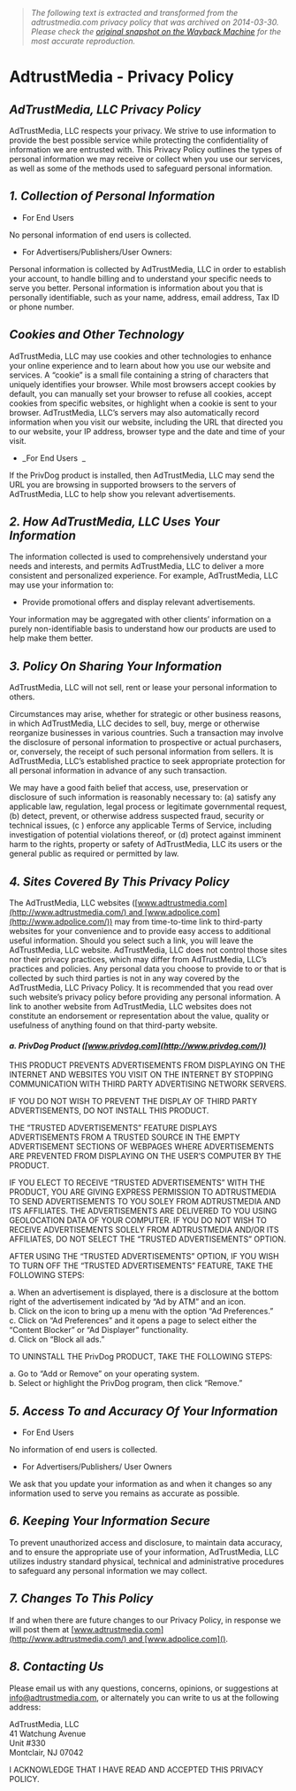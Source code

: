 > *The following text is extracted and transformed from the adtrustmedia.com privacy policy that was archived on 2014-03-30. Please check the [original snapshot on the Wayback Machine](https://web.archive.org/web/20140330191319id_/https%3A//adtrustmedia.com/policy) for the most accurate reproduction.*

# AdtrustMedia - Privacy Policy

##  _AdTrustMedia, LLC Privacy Policy_

AdTrustMedia, LLC respects your privacy. We strive to use information to provide the best possible service while protecting the confidentiality of information we are entrusted with. This Privacy Policy outlines the types of personal information we may receive or collect when you use our services, as well as some of the methods used to safeguard personal information.

##  _1\. Collection of Personal Information_

  * For End Users



No personal information of end users is collected.

  * For Advertisers/Publishers/User Owners: 



Personal information is collected by AdTrustMedia, LLC in order to establish your account, to handle billing and to understand your specific needs to serve you better. Personal information is information about you that is personally identifiable, such as your name, address, email address, Tax ID or phone number.

##  _Cookies and Other Technology_

AdTrustMedia, LLC may use cookies and other technologies to enhance your online experience and to learn about how you use our website and services. A “cookie” is a small file containing a string of characters that uniquely identifies your browser. While most browsers accept cookies by default, you can manually set your browser to refuse all cookies, accept cookies from specific websites, or highlight when a cookie is sent to your browser. AdTrustMedia, LLC’s servers may also automatically record information when you visit our website, including the URL that directed you to our website, your IP address, browser type and the date and time of your visit.

  * _For End Users  _




If the PrivDog product is installed, then AdTrustMedia, LLC may send the URL you are browsing in supported browsers to the servers of AdTrustMedia, LLC to help show you relevant advertisements.

##  _2\. How AdTrustMedia, LLC Uses Your Information_

The information collected is used to comprehensively understand your needs and interests, and permits AdTrustMedia, LLC to deliver a more consistent and personalized experience. For example, AdTrustMedia, LLC may use your information to:

  * Provide promotional offers and display relevant advertisements.



Your information may be aggregated with other clients’ information on a purely non-identifiable basis to understand how our products are used to help make them better.

##  _3\. Policy On Sharing Your Information_

AdTrustMedia, LLC will not sell, rent or lease your personal information to others.

Circumstances may arise, whether for strategic or other business reasons, in which AdTrustMedia, LLC decides to sell, buy, merge or otherwise reorganize businesses in various countries. Such a transaction may involve the disclosure of personal information to prospective or actual purchasers, or, conversely, the receipt of such personal information from sellers. It is AdTrustMedia, LLC’s established practice to seek appropriate protection for all personal information in advance of any such transaction.

We may have a good faith belief that access, use, preservation or disclosure of such information is reasonably necessary to: (a) satisfy any applicable law, regulation, legal process or legitimate governmental request, (b) detect, prevent, or otherwise address suspected fraud, security or technical issues, (c ) enforce any applicable Terms of Service, including investigation of potential violations thereof, or (d) protect against imminent harm to the rights, property or safety of AdTrustMedia, LLC its users or the general public as required or permitted by law.

##  _4\. Sites Covered By This Privacy Policy_

The AdTrustMedia, LLC websites ([www.adtrustmedia.com](http://www.adtrustmedia.com/) and [www.adpolice.com](http://www.adpolice.com/)) may from time-to-time link to third-party websites for your convenience and to provide easy access to additional useful information. Should you select such a link, you will leave the AdTrustMedia, LLC website. AdTrustMedia, LLC does not control those sites nor their privacy practices, which may differ from AdTrustMedia, LLC’s practices and policies. Any personal data you choose to provide to or that is collected by such third parties is not in any way covered by the AdTrustMedia, LLC Privacy Policy. It is recommended that you read over such website’s privacy policy before providing any personal information. A link to another website from AdTrustMedia, LLC websites does not constitute an endorsement or representation about the value, quality or usefulness of anything found on that third-party website.

####  _a. PrivDog Product ([www.privdog.com](http://www.privdog.com/))_

THIS PRODUCT PREVENTS ADVERTISEMENTS FROM DISPLAYING ON THE INTERNET AND WEBSITES YOU VISIT ON THE INTERNET BY STOPPING COMMUNICATION WITH THIRD PARTY ADVERTISING NETWORK SERVERS.

IF YOU DO NOT WISH TO PREVENT THE DISPLAY OF THIRD PARTY ADVERTISEMENTS, DO NOT INSTALL THIS PRODUCT.

THE “TRUSTED ADVERTISEMENTS” FEATURE DISPLAYS ADVERTISEMENTS FROM A TRUSTED SOURCE IN THE EMPTY ADVERTISEMENT SECTIONS OF WEBPAGES WHERE ADVERTISEMENTS ARE PREVENTED FROM DISPLAYING ON THE USER’S COMPUTER BY THE PRODUCT.

IF YOU ELECT TO RECEIVE “TRUSTED ADVERTISEMENTS” WITH THE PRODUCT, YOU ARE GIVING EXPRESS PERMISSION TO ADTRUSTMEDIA TO SEND ADVERTISEMENTS TO YOU SOLEY FROM ADTRUSTMEDIA AND ITS AFFILIATES. THE ADVERTISEMENTS ARE DELIVERED TO YOU USING GEOLOCATION DATA OF YOUR COMPUTER. IF YOU DO NOT WISH TO RECEIVE ADVERTISEMENTS SOLELY FROM ADTRUSTMEDIA AND/OR ITS AFFILIATES, DO NOT SELECT THE “TRUSTED ADVERTISEMENTS” OPTION.

AFTER USING THE “TRUSTED ADVERTISEMENTS” OPTION, IF YOU WISH TO TURN OFF THE “TRUSTED ADVERTISEMENTS” FEATURE, TAKE THE FOLLOWING STEPS:

a. When an advertisement is displayed, there is a disclosure at the bottom right of the advertisement indicated by “Ad by ATM” and an icon.   
b. Click on the icon to bring up a menu with the option “Ad Preferences.”  
c. Click on “Ad Preferences” and it opens a page to select either the “Content Blocker” or “Ad Displayer” functionality.  
d. Click on “Block all ads.”

TO UNINSTALL THE PrivDog PRODUCT, TAKE THE FOLLOWING STEPS:

a. Go to “Add or Remove” on your operating system.   
b. Select or highlight the PrivDog program, then click “Remove.”

##  _5\. Access To and Accuracy Of Your Information_

  * For End Users



No information of end users is collected.

  * For Advertisers/Publishers/ User Owners



We ask that you update your information as and when it changes so any information used to serve you remains as accurate as possible.

##  _6\. Keeping Your Information Secure_

To prevent unauthorized access and disclosure, to maintain data accuracy, and to ensure the appropriate use of your information, AdTrustMedia, LLC utilizes industry standard physical, technical and administrative procedures to safeguard any personal information we may collect.

##  _7\. Changes To This Policy_

If and when there are future changes to our Privacy Policy, in response we will post them at [www.adtrustmedia.com](http://www.adtrustmedia.com/) and [www.adpolice.com]().

##  _8\. Contacting Us_

Please email us with any questions, concerns, opinions, or suggestions at info@adtrustmedia.com, or alternately you can write to us at the following address:

AdTrustMedia, LLC  
41 Watchung Avenue  
Unit #330  
Montclair, NJ 07042

I ACKNOWLEDGE THAT I HAVE READ AND ACCEPTED THIS PRIVACY POLICY.
